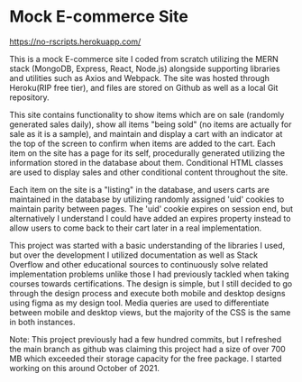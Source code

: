 # Mock E-commerce Site

https://no-rscripts.herokuapp.com/

This is a mock E-commerce site I coded from scratch utilizing the MERN stack (MongoDB, Express, React, Node.js) alongside supporting libraries and utilities such as Axios and Webpack. The site was hosted through Heroku(RIP free tier), and files are stored on Github as well as a local Git repository.

This site contains functionality to show items which are on sale (randomly generated sales daily), show all items "being sold" (no items are actually for sale as it is a sample), and maintain and display a cart with an indicator at the top of the screen to confirm when items are added to the cart. Each item on the site has a page for its self, procedurally generated utilizing the information stored in the database about them. Conditional HTML classes are used to display sales and other conditional content throughout the site.

Each item on the site is a "listing" in the database, and users carts are maintained in the database by utilizing randomly assigned 'uid' cookies to maintain parity between pages. The 'uid' cookie expires on session end, but alternatively I understand I could have added an expires property instead to allow users to come back to their cart later in a real implementation.

This project was started with a basic understanding of the libraries I used, but over the development I utilized documentation as well as Stack Overflow and other educational sources to continuously solve related implementation problems unlike those I had previously tackled when taking courses towards certifications. 
The design is simple, but I still decided to go through the design process and execute both mobile and desktop designs using figma as my design tool. Media queries are used to differentiate between mobile and desktop views, but the majority of the CSS is the same in both instances.

Note: This project previously had a few hundred commits, but I refreshed the main branch as github was claiming this project had a size of over 700 MB which exceeded their storage capacity for the free package. I started working on this around October of 2021.
